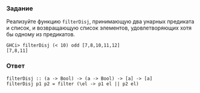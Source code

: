 ### Задание

Реализуйте функцию `filterDisj`, принимающую два унарных предиката и список, и возвращающую список элементов, удовлетворяющих хотя бы одному из предикатов.

```
GHCi> filterDisj (< 10) odd [7,8,10,11,12]
[7,8,11]
```

### Ответ

```
filterDisj :: (a -> Bool) -> (a -> Bool) -> [a] -> [a]
filterDisj p1 p2 = filter (\el -> p1 el || p2 el)
```